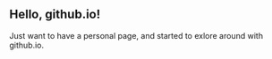 ## Hello, github.io!

Just want to have a personal page, and started to exlore around with github.io.

